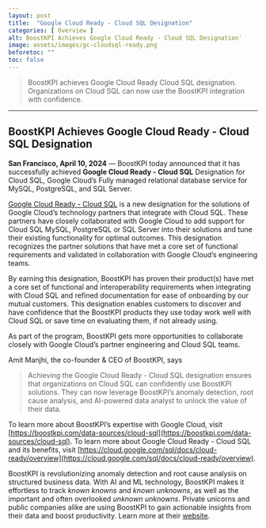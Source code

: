 ```yaml
---
layout: post
title:  "Google Cloud Ready - Cloud SQL Designation"
categories: [ Overview ]
alt: BoostKPI Achieves Google Cloud Ready - Cloud SQL Designation'
image: assets/images/gc-cloudsql-ready.png
beforetoc: ""
toc: false
---
```

>BoostKPI achieves Google Cloud Ready Cloud SQL designation. Organizations on Cloud SQL can now use the BoostKPI integration with confidence.

---

## BoostKPI Achieves Google Cloud Ready - Cloud SQL Designation  

**San Francisco, April 10, 2024** — BoostKPI today announced that it has successfully achieved **Google Cloud Ready - Cloud SQL** Designation for Cloud SQL, Google Cloud’s Fully managed relational database service for MySQL, PostgreSQL, and SQL Server.

[Google Cloud Ready - Cloud SQL](https://cloud.google.com/sql/docs/cloud-ready/overview) is a new designation for the solutions of Google Cloud’s technology partners that integrate with Cloud SQL. These partners have closely collaborated with Google Cloud to add support for Cloud SQL MySQL, PostgreSQL or SQL Server into their solutions and tune their existing functionality for optimal outcomes. This designation recognizes the partner solutions that have met a core set of functional requirements and validated in collaboration with Google Cloud’s engineering teams.

By earning this designation, BoostKPI has proven their product(s) have met a core set of functional and interoperability requirements when integrating with Cloud SQL and refined documentation for ease of onboarding by our mutual customers.  This designation enables customers to discover and have confidence that the BoostKPI products they use today work well with Cloud SQL or save time on evaluating them, if not already using.

As part of the program, BoostKPI gets more opportunities to collaborate closely with Google Cloud’s partner engineering and Cloud SQL teams.

Amit Manjhi, the co-founder & CEO of BoostKPI, says
 > Achieving the Google Cloud Ready - Cloud SQL designation ensures that organizations on Cloud SQL can confidently use BoostKPI solutions. They can now leverage BoostKPI’s anomaly detection, root cause analysis, and AI-powered data analyst to unlock the value of their data.

To learn more about BoostKPI’s expertise with Google Cloud, visit [https://boostkpi.com/data-sources/cloud-sql](https://boostkpi.com/data-sources/cloud-sql). To learn more about Google Cloud Ready - Cloud SQL and its benefits, visit [https://cloud.google.com/sql/docs/cloud-ready/overview](https://cloud.google.com/sql/docs/cloud-ready/overview).

BoostKPI is revolutionizing anomaly detection and root cause analysis on structured business data. With AI and ML technology, BoostKPI makes it effortless to track *known knowns* and *known unknowns*, as well as the important and often overlooked *unknown unknowns*. Private unicorns and public companies alike are using BoostKPI to gain actionable insights from their data and boost productivity.  Learn more at their [website](https://boostkpi.com).
